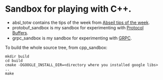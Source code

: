 # Sandbox for playing with C++.

* absl_totw contains the tips of the week from [Abseil tips of the week](https://abseil.io/tips/).
* protobuf_sandbox is my sandbox for experimenting with [Protocol Buffers](https://protobuf.dev/).
* grpc_sandbox is my sandbox for experimenting with [GRPC](https://grpc.io/).

To build the whole source tree, from cpp_sandbox:
```
mkdir build
cd build
cmake -DGOOGLE_INSTALL_DIR=<directory where you installed google libs> ..
make
